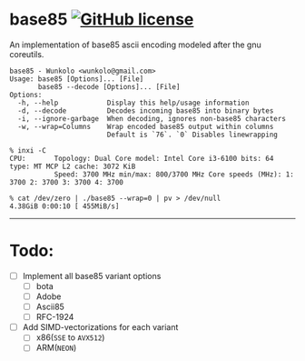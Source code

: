 # base85 [![GitHub license](https://img.shields.io/badge/license-MIT-blue.svg)](LICENSE)

An implementation of base85 ascii encoding modeled after the gnu coreutils.

```
base85 - Wunkolo <wunkolo@gmail.com>
Usage: base85 [Options]... [File]
       base85 --decode [Options]... [File]
Options:
  -h, --help            Display this help/usage information
  -d, --decode          Decodes incoming base85 into binary bytes
  -i, --ignore-garbage  When decoding, ignores non-base85 characters
  -w, --wrap=Columns    Wrap encoded base85 output within columns
                        Default is `76`. `0` Disables linewrapping
```

```
% inxi -C
CPU:       Topology: Dual Core model: Intel Core i3-6100 bits: 64 type: MT MCP L2 cache: 3072 KiB 
           Speed: 3700 MHz min/max: 800/3700 MHz Core speeds (MHz): 1: 3700 2: 3700 3: 3700 4: 3700 

% cat /dev/zero | ./base85 --wrap=0 | pv > /dev/null
4.38GiB 0:00:10 [ 455MiB/s]
```

---

# Todo:

- [ ] Implement all base85 variant options
  - [ ] bota
  - [ ] Adobe
  - [ ] Ascii85
  - [ ] RFC-1924
- [ ] Add SIMD-vectorizations for each variant
  - [ ] x86(`SSE` to `AVX512`)
  - [ ] ARM(`NEON`)
